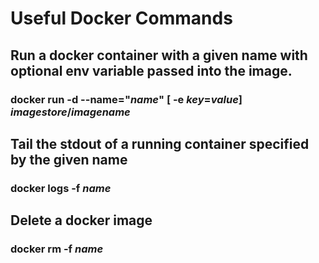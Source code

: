 <!-- TITLE: Docker Information -->
<!-- SUBTITLE: A place to put notes about Docker that I have learned from the pre-reqs -->

# Useful Docker Commands
## Run a docker container with a given name with optional env variable passed into the image.
### docker run -d --name="*name*" [ -e *key*=*value*] *imagestore*/*imagename*  
## Tail the stdout of a running container specified by the given name
### docker logs -f *name*
## Delete a docker image
### docker rm -f *name*

